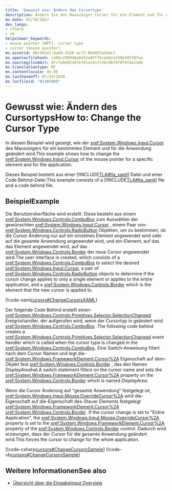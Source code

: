 ```yaml
---
title: 'Gewusst wie: Ändern des Cursortyps'
description: Ändern Sie den Mauszeiger Cursor für ein Element und für eine Anwendung in Windows Presentation Foundation. Dieses Beispiel besteht aus XAML und einer Code Behind-Datei.
ms.date: 03/30/2017
dev_langs:
- csharp
- vb
helpviewer_keywords:
- mouse pointer [WPF], cursor type
- cursor (mouse pointer)
ms.assetid: 08c945a7-8ab0-4320-acf3-0b4955a344c2
ms.openlocfilehash: ce0bc290948a0e52e85f76ceb62a330b49fd87ea
ms.sourcegitcommit: 87cfeb69226fef01acb17c56c86f978f4f4a13db
ms.translationtype: MT
ms.contentlocale: de-DE
ms.lasthandoff: 07/24/2020
ms.locfileid: "87165960"
---
```

# <a name="how-to-change-the-cursor-type"></a><span data-ttu-id="c3a27-104">Gewusst wie: Ändern des Cursortyps</span><span class="sxs-lookup"><span data-stu-id="c3a27-104">How to: Change the Cursor Type</span></span>
<span data-ttu-id="c3a27-105">In diesem Beispiel wird gezeigt, wie der <xref:System.Windows.Input.Cursor> des Mauszeigers für ein bestimmtes Element und für die Anwendung geändert wird.</span><span class="sxs-lookup"><span data-stu-id="c3a27-105">This example shows how to change the <xref:System.Windows.Input.Cursor> of the mouse pointer for a specific element and for the application.</span></span>  
  
 <span data-ttu-id="c3a27-106">Dieses Beispiel besteht aus einer [!INCLUDE[TLA#tla_xaml](../../../../includes/tlasharptla-xaml-md.md)] Datei und einer Code Behind-Datei.</span><span class="sxs-lookup"><span data-stu-id="c3a27-106">This example consists of a [!INCLUDE[TLA#tla_xaml](../../../../includes/tlasharptla-xaml-md.md)] file and a code behind file.</span></span>  
  
## <a name="example"></a><span data-ttu-id="c3a27-107">Beispiel</span><span class="sxs-lookup"><span data-stu-id="c3a27-107">Example</span></span>  
 <span data-ttu-id="c3a27-108">Die Benutzeroberfläche wird erstellt. Diese besteht aus einem <xref:System.Windows.Controls.ComboBox> zum Auswählen der gewünschten <xref:System.Windows.Input.Cursor> , einem Paar von- <xref:System.Windows.Controls.RadioButton> Objekten, um zu bestimmen, ob die Cursor Änderung nur auf ein einzelnes Element angewendet wird oder auf die gesamte Anwendung angewendet wird, und ein-Element, auf das das Element angewendet wird, auf das <xref:System.Windows.Controls.Border> der neue Cursor angewendet wird.</span><span class="sxs-lookup"><span data-stu-id="c3a27-108">The user interface is created, which consists of a <xref:System.Windows.Controls.ComboBox> to select the desired <xref:System.Windows.Input.Cursor>, a pair of <xref:System.Windows.Controls.RadioButton> objects to determine if the cursor change applies to only a single element or applies to the entire application, and a <xref:System.Windows.Controls.Border> which is the element that the new cursor is applied to.</span></span>  
  
 [!code-xaml[cursors#ChangeCursorsXAML](~/samples/snippets/csharp/VS_Snippets_Wpf/cursors/CSharp/Window1.xaml#changecursorsxaml)]  
  
 <span data-ttu-id="c3a27-109">Der folgende Code Behind erstellt einen- <xref:System.Windows.Controls.Primitives.Selector.SelectionChanged> Ereignishandler, der aufgerufen wird, wenn der Cursortyp in geändert wird <xref:System.Windows.Controls.ComboBox> .</span><span class="sxs-lookup"><span data-stu-id="c3a27-109">The following code behind creates a <xref:System.Windows.Controls.Primitives.Selector.SelectionChanged> event handler which is called when the cursor type is changed in the <xref:System.Windows.Controls.ComboBox>.</span></span>  <span data-ttu-id="c3a27-110">Eine Switch-Anweisung filtert nach dem Cursor Namen und legt die- <xref:System.Windows.FrameworkElement.Cursor%2A> Eigenschaft auf dem-Objekt fest <xref:System.Windows.Controls.Border> , das den Namen *DisplayArea*hat.</span><span class="sxs-lookup"><span data-stu-id="c3a27-110">A switch statement filters on the cursor name and sets the <xref:System.Windows.FrameworkElement.Cursor%2A> property on the <xref:System.Windows.Controls.Border> which is named *DisplayArea*.</span></span>  
  
 <span data-ttu-id="c3a27-111">Wenn die Cursor Änderung auf "gesamte Anwendung" festgelegt ist, <xref:System.Windows.Input.Mouse.OverrideCursor%2A> wird die-Eigenschaft auf die-Eigenschaft des-Steuer Elements festgelegt <xref:System.Windows.FrameworkElement.Cursor%2A> <xref:System.Windows.Controls.Border> .</span><span class="sxs-lookup"><span data-stu-id="c3a27-111">If the cursor change is set to "Entire Application", the <xref:System.Windows.Input.Mouse.OverrideCursor%2A> property is set to the <xref:System.Windows.FrameworkElement.Cursor%2A> property of the <xref:System.Windows.Controls.Border> control.</span></span>  <span data-ttu-id="c3a27-112">Dadurch wird erzwungen, dass der Cursor für die gesamte Anwendung geändert wird.</span><span class="sxs-lookup"><span data-stu-id="c3a27-112">This forces the cursor to change for the whole application.</span></span>  
  
 [!code-csharp[cursors#ChangeCursorsSample](~/samples/snippets/csharp/VS_Snippets_Wpf/cursors/CSharp/Window1.xaml.cs#changecursorssample)]
 [!code-vb[cursors#ChangeCursorsSample](~/samples/snippets/visualbasic/VS_Snippets_Wpf/cursors/VisualBasic/Window1.xaml.vb#changecursorssample)]  
  
## <a name="see-also"></a><span data-ttu-id="c3a27-113">Weitere Informationen</span><span class="sxs-lookup"><span data-stu-id="c3a27-113">See also</span></span>

- [<span data-ttu-id="c3a27-114">Übersicht über die Eingabe</span><span class="sxs-lookup"><span data-stu-id="c3a27-114">Input Overview</span></span>](input-overview.md)
